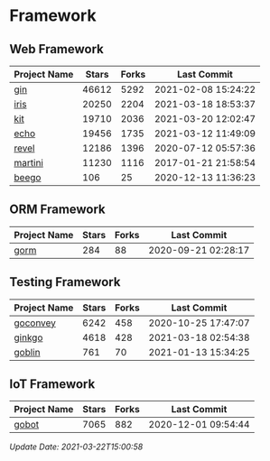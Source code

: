 # Framework

## Web Framework
| Project Name | Stars | Forks | Last Commit |
| ------------ | ----- | ----- | ----------- |
| [gin](https://github.com/gin-gonic/gin) | 46612 | 5292 | 2021-02-08 15:24:22 |
| [iris](https://github.com/kataras/iris) | 20250 | 2204 | 2021-03-18 18:53:37 |
| [kit](https://github.com/go-kit/kit) | 19710 | 2036 | 2021-03-20 12:02:47 |
| [echo](https://github.com/labstack/echo) | 19456 | 1735 | 2021-03-12 11:49:09 |
| [revel](https://github.com/revel/revel) | 12186 | 1396 | 2020-07-12 05:57:36 |
| [martini](https://github.com/go-martini/martini) | 11230 | 1116 | 2017-01-21 21:58:54 |
| [beego](https://github.com/astaxie/beego) | 106 | 25 | 2020-12-13 11:36:23 |

## ORM Framework
| Project Name | Stars | Forks | Last Commit |
| ------------ | ----- | ----- | ----------- |
| [gorm](https://github.com/jinzhu/gorm) | 284 | 88 | 2020-09-21 02:28:17 |

## Testing Framework
| Project Name | Stars | Forks | Last Commit |
| ------------ | ----- | ----- | ----------- |
| [goconvey](https://github.com/smartystreets/goconvey) | 6242 | 458 | 2020-10-25 17:47:07 |
| [ginkgo](https://github.com/onsi/ginkgo) | 4618 | 428 | 2021-03-18 02:54:38 |
| [goblin](https://github.com/franela/goblin) | 761 | 70 | 2021-01-13 15:34:25 |

## IoT Framework
| Project Name | Stars | Forks | Last Commit |
| ------------ | ----- | ----- | ----------- |
| [gobot](https://github.com/hybridgroup/gobot) | 7065 | 882 | 2020-12-01 09:54:44 |

*Update Date: 2021-03-22T15:00:58*